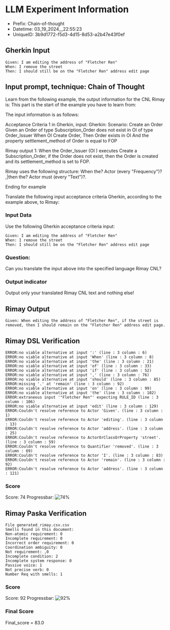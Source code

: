 

# LLM Experiment Information
* Prefix:   Chain-of-thought
* Datetime: 03_19_2024__22:55:23
* UniqueID: 3b9d1772-f5d3-4d15-8d53-a2b47e43f0ef

        

## Gherkin Input
```
Given: I am editing the address of "Fletcher Ren"
When: I remove the street
Then: I should still be on the "Fletcher Ren" address edit page
```
    



## Input prompt, technique: Chain of Thought


Learn from the following example, the output information for the CNL Rimay is: 
This part is the start of the example you have to learn from:

The input information is as follows: 

Acceptance Criteria 1 in Gherkin, input:
Gherkin:
Scenario: Create an Order
Given an Order of type Subscription_Order does not exist in OI of type Order_Issuer 
When OI Create Order, 
Then Order exists in OI 
And the property settlement_method of Order is equal to FOP


Rimay output 1:
When the Order_Issuer (OI ) executes Create a Subscription_Order, if the Order does not exist, then the Order is created and its settlement_method is set to FOP.

Rimay uses the following structure:
When the? Actor <Action> (every "Frequency")? ,|then the? Actor must <Action> (every "Text")?.

Ending for example

Translate the following input acceptance criteria Gherkin, according to the example above, to Rimay:

        

### Input Data
Use the following Gherkin acceptance criteria input: 
```
Given: I am editing the address of "Fletcher Ren"
When: I remove the street
Then: I should still be on the "Fletcher Ren" address edit page
```

### Question:
Can you translate the input above into the specified language Rimay CNL?

### Output indicator
Output only your translated Rimay CNL text and nothing else!


## Rimay Output
```
Given: When editing the address of "Fletcher Ren", if the street is removed, then I should remain on the "Fletcher Ren" address edit page.
``` 
            


## Rimay DSL Verification
```
ERROR:no viable alternative at input ':' (line : 3 column : 6)
ERROR:no viable alternative at input 'When' (line : 3 column : 8)
ERROR:no viable alternative at input 'the' (line : 3 column : 21)
ERROR:no viable alternative at input 'of' (line : 3 column : 33)
ERROR:no viable alternative at input 'if' (line : 3 column : 52)
ERROR:no viable alternative at input ',' (line : 3 column : 76)
ERROR:no viable alternative at input 'should' (line : 3 column : 85)
ERROR:missing '.' at 'remain' (line : 3 column : 92)
ERROR:no viable alternative at input 'on' (line : 3 column : 99)
ERROR:no viable alternative at input 'the' (line : 3 column : 102)
ERROR:extraneous input '"Fletcher Ren"' expecting RULE_ID (line : 3 column : 106)
ERROR:no viable alternative at input 'edit' (line : 3 column : 129)
ERROR:Couldn't resolve reference to Actor 'Given'. (line : 3 column : 1)
ERROR:Couldn't resolve reference to Actor 'editing'. (line : 3 column : 13)
ERROR:Couldn't resolve reference to Actor 'address'. (line : 3 column : 25)
ERROR:Couldn't resolve reference to ActorOrClassOrProperty 'street'. (line : 3 column : 59)
ERROR:Couldn't resolve reference to Quantifier 'removed'. (line : 3 column : 69)
ERROR:Couldn't resolve reference to Actor 'I'. (line : 3 column : 83)
ERROR:Couldn't resolve reference to Actor 'remain'. (line : 3 column : 92)
ERROR:Couldn't resolve reference to Actor 'address'. (line : 3 column : 121)

```
### Score
Score: 74
Progressbar: ![74%](https://progress-bar.dev/74)

            


## Rimay Paska Verification
```
File generated_rimay.csv.csv
Smells found in this document: 
Non-atomic requirement: 0
Incomplete requirement: 0
Incorrect order requirement: 0
Coordination ambiguity: 0
Not requirement: ,0
Incomplete condition: 2
Incomplete system response: 0
Passive voice: 1
Not precise verb: 0
Number Req with smells: 1

```
### Score
Score: 92
Progressbar: ![92%](https://progress-bar.dev/92)

            

### Final Score
Final_score = 83.0
